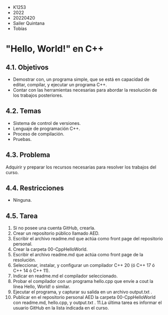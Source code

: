 * K1253
* 2022
* 20220420
* Sailer Quintana
* Tobías

# "Hello, World!" en C++

## 4.1. Objetivos

* Demostrar con, un programa simple, que se está en capacidad de editar, compilar, y ejecutar un programa C++.
* Contar con las herramientas necesarias para abordar la resolución de los trabajos posteriores.

## 4.2. Temas

* Sistema de control de versiones.
* Lenguaje de programación C++.
* Proceso de compilación.
* Pruebas.

## 4.3. Problema

Adquirir y preparar los recursos necesarias para resolver los trabajos del curso.

## 4.4. Restricciones

* Ninguna.

## 4.5. Tarea

1. Si no posee una cuenta GitHub, crearla.
2. Crear un repositorio público llamado AED.
3. Escribir el archivo readme.md que actúa como front page del repositorio personal.
4. Crear la carpeta 00-CppHelloWorld.
5. Escribir el archivo readme.md que actúa como front page de la resolución.
6. Seleccionar, instalar, y configurar un compilador C++ 20 (ó C++ 17 ó C++ 14 ó C++ 11).
7. Indicar en readme.md el compilador seleccionado.
8. Probar el compilador con un programa hello.cpp que envíe a cout la línea Hello, World! o similar.
9. Ejecutar el programa, y capturar su salida en un archivo output.txt .
10. Publicar en el repositorio personal AED la carpeta 00-CppHelloWorld con readme.md, hello.cpp, y output.txt .
11.La última tarea es informar el usuario GitHub en la lista indicada en el curso.
